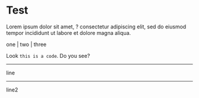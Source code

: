 # Test

Lorem ipsum dolor sit amet, <span class="r">?</span> consectetur adipiscing elit, sed do eiusmod tempor incididunt ut labore et dolore magna aliqua. 

one | two | three

Look ```this is a code```. Do you see?

---

line

___

line2
